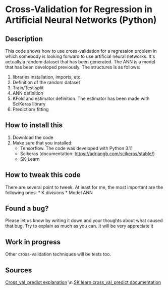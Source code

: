 # Cross-Validation for Regression in Artificial Neural Networks (Python)

## Description
This code shows how to use cross-validation for a regression problem in which somebody is looking forward to use artificial neural networks. It's actually a random dataset that has been generated. The ANN is a model that has been developed previously. The structures is as follows:
1) libraries installation, imports, etc.
2) Definition of the random dataset
3) Train/Test split
4) ANN definition
5) KFold and estimator definition. The estimator has been made with SciKeras library
6) Prediction/ fitting

## How to install this
1) Download the code
2) Make sure that you installed:
    * Tensorflow. The code was developed with Python 3.11
    * Scikeras (documentation: https://adriangb.com/scikeras/stable/)
    * SK-Learn

## How to tweak this code
There are several point to tweek. At least for me, the most important are the following ones:
    * K divisions
    * Model ANN

## Found a bug?
Please let us know by writing it down and your thoughts about what caused that bug. Try to explain as much as you can. It will be very appreciate it

## Work in progress
Other cross-validation techniques will be tests too.

## Sources
[Cross_val_predict explanation](https://www.educative.io/answers/how-to-implement-crossvalpredict-in-sklearn) 
\n [SK learn cross_val_predict documentation](https://scikit-learn.org/stable/modules/generated/sklearn.model_selection.cross_val_predict.html)

